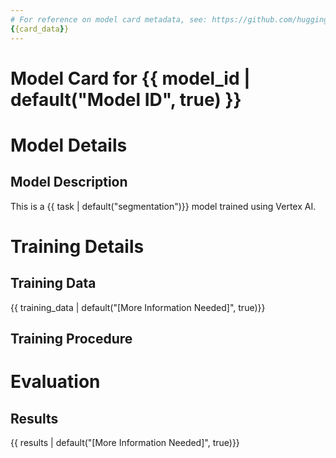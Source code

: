 ```yaml
---
# For reference on model card metadata, see: https://github.com/huggingface/hub-docs/blob/main/modelcard.md?plain=1
{{card_data}}
---
```


# Model Card for {{ model_id | default("Model ID", true) }}

# Model Details

## Model Description

This is a {{ task | default("segmentation")}} model trained using Vertex AI.


# Training Details

## Training Data

{{ training_data | default("[More Information Needed]", true)}}

## Training Procedure

# Evaluation

## Results

{{ results | default("[More Information Needed]", true)}}

